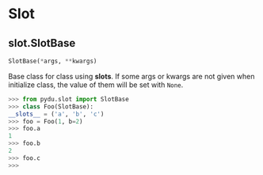 # Slot

## slot.SlotBase
```python
SlotBase(*args, **kwargs)
```

Base class for class using __slots__.
If some args or kwargs are not given when initialize class,
the value of them will be set with `None`.

```python
>>> from pydu.slot import SlotBase
>>> class Foo(SlotBase):
__slots__ = ('a', 'b', 'c')
>>> foo = Foo(1, b=2)
>>> foo.a
1
>>> foo.b
2
>>> foo.c
>>>
```

